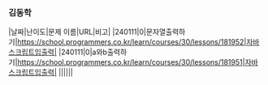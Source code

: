 ### 김동학
|날짜|난이도|문제 이름|URL|비고|
|240111|0|문자열출력하기|https://school.programmers.co.kr/learn/courses/30/lessons/181952|자바스크립트입출력|
|240111|0|a와b출력하기|https://school.programmers.co.kr/learn/courses/30/lessons/181951|자바스크립트입출력|
||||||
